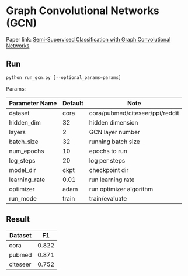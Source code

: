 Graph Convolutional Networks (GCN)
============

Paper link: [Semi-Supervised Classification with Graph Convolutional Networks](https://arxiv.org/abs/1609.02907)

Run
-------
```python
python run_gcn.py [--optional_params=params]
```

Params:

| Parameter Name | Default | Note |
| ----------------- | -------------- | ------------------------------- |
| dataset           | cora           | cora/pubmed/citeseer/ppi/reddit |
| hidden_dim        | 32             | hidden dimension                |
| layers            | 2              | GCN layer number                |
| batch_size        | 32             | running batch size              |
| num_epochs        | 10             | epochs to run                   |
| log_steps         | 20             | log per steps                   |
| model_dir         | ckpt           | checkpoint dir                  |
| learning_rate     | 0.01           | run learning rate               |
| optimizer         | adam           | run optimizer algorithm         |
| run_mode          | train          | train/evaluate                  |

Result
------
| Dataset | F1 |
| ---------- | ------------------ |
| cora       | 0.822              |
| pubmed     | 0.871              |
| citeseer   | 0.752              |

